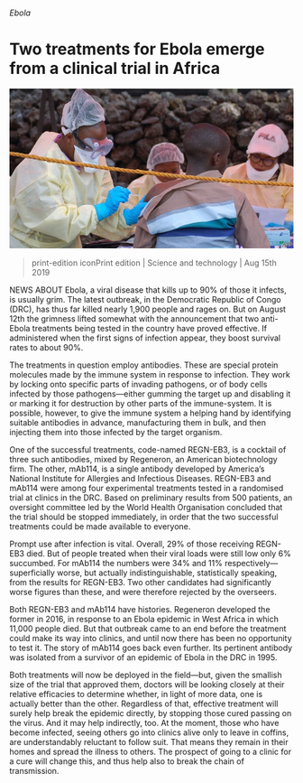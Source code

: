 ###### Ebola

# Two treatments for Ebola emerge from a clinical trial in Africa 

![image](images/20190817_STP501.jpg) 

> print-edition iconPrint edition | Science and technology | Aug 15th 2019 

NEWS ABOUT Ebola, a viral disease that kills up to 90% of those it infects, is usually grim. The latest outbreak, in the Democratic Republic of Congo (DRC), has thus far killed nearly 1,900 people and rages on. But on August 12th the grimness lifted somewhat with the announcement that two anti-Ebola treatments being tested in the country have proved effective. If administered when the first signs of infection appear, they boost survival rates to about 90%. 

The treatments in question employ antibodies. These are special protein molecules made by the immune system in response to infection. They work by locking onto specific parts of invading pathogens, or of body cells infected by those pathogens—either gumming the target up and disabling it or marking it for destruction by other parts of the immune-system. It is possible, however, to give the immune system a helping hand by identifying suitable antibodies in advance, manufacturing them in bulk, and then injecting them into those infected by the target organism. 

One of the successful treatments, code-named REGN-EB3, is a cocktail of three such antibodies, mixed by Regeneron, an American biotechnology firm. The other, mAb114, is a single antibody developed by America’s National Institute for Allergies and Infectious Diseases. REGN-EB3 and mAb114 were among four experimental treatments tested in a randomised trial at clinics in the DRC. Based on preliminary results from 500 patients, an oversight committee led by the World Health Organisation concluded that the trial should be stopped immediately, in order that the two successful treatments could be made available to everyone. 

Prompt use after infection is vital. Overall, 29% of those receiving REGN-EB3 died. But of people treated when their viral loads were still low only 6% succumbed. For mAb114 the numbers were 34% and 11% respectively—superficially worse, but actually indistinguishable, statistically speaking, from the results for REGN-EB3. Two other candidates had significantly worse figures than these, and were therefore rejected by the overseers. 

Both REGN-EB3 and mAb114 have histories. Regeneron developed the former in 2016, in response to an Ebola epidemic in West Africa in which 11,000 people died. But that outbreak came to an end before the treatment could make its way into clinics, and until now there has been no opportunity to test it. The story of mAb114 goes back even further. Its pertinent antibody was isolated from a survivor of an epidemic of Ebola in the DRC in 1995. 

Both treatments will now be deployed in the field—but, given the smallish size of the trial that approved them, doctors will be looking closely at their relative efficacies to determine whether, in light of more data, one is actually better than the other. Regardless of that, effective treatment will surely help break the epidemic directly, by stopping those cured passing on the virus. And it may help indirectly, too. At the moment, those who have become infected, seeing others go into clinics alive only to leave in coffins, are understandably reluctant to follow suit. That means they remain in their homes and spread the illness to others. The prospect of going to a clinic for a cure will change this, and thus help also to break the chain of transmission. 

